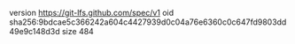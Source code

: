 version https://git-lfs.github.com/spec/v1
oid sha256:9bdcae5c366242a604c4427939d0c04a76e6360c0c647fd9803dd49e9c148d3d
size 484
